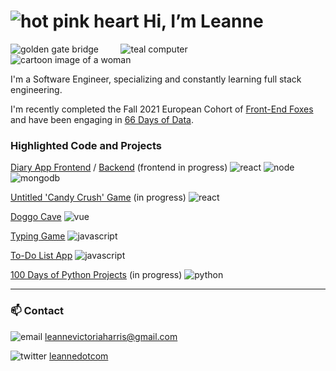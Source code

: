  # ![hot pink heart](https://img.icons8.com/fluency/48/000000/like.png) Hi, I’m Leanne
 
 ![golden gate bridge](https://img.icons8.com/external-vitaliy-gorbachev-lineal-color-vitaly-gorbachev/50/000000/external-golden-gate-bridge-wonder-of-the-world-vitaliy-gorbachev-lineal-color-vitaly-gorbachev.png)&nbsp;&nbsp;&nbsp;&nbsp;&nbsp;&nbsp;&nbsp;&nbsp; ![teal computer](https://img.icons8.com/external-kiranshastry-lineal-color-kiranshastry/50/000000/external-code-coding-kiranshastry-lineal-color-kiranshastry-1.png) &nbsp;&nbsp;&nbsp;&nbsp;&nbsp;&nbsp;&nbsp;&nbsp; ![cartoon image of a woman](https://img.icons8.com/bubbles/50/000000/long-brunette-hair-lady.png)


I'm a Software Engineer, specializing and constantly learning full stack engineering.

I'm recently completed the Fall 2021 European Cohort of [Front-End Foxes](https://github.com/le-anne/fef-portfolio) and have been engaging in [66 Days of Data](https://github.com/le-anne/66DaysofData).


### Highlighted Code and Projects

[Diary App Frontend](https://github.com/le-anne/diary-frontend) / [Backend](https://github.com/le-anne/diary-backend) (frontend in progress) ![react](https://img.icons8.com/office/16/000000/react.png) 
![node](https://img.icons8.com/fluency/16/000000/node-js.png) ![mongodb](https://img.icons8.com/color/16/000000/mongodb.png)

[Untitled 'Candy Crush' Game](https://github.com/le-anne/candy-crush) (in progress) ![react](https://img.icons8.com/office/16/000000/react.png)

[Doggo Cave](https://github.com/le-anne/fef-dog) ![vue](https://img.icons8.com/color/16/000000/vue-js.png)

[Typing Game](https://github.com/le-anne/fef-typing-game) ![javascript](https://img.icons8.com/color/16/000000/javascript--v1.png)

[To-Do List App](https://github.com/le-anne/fef-to-do) ![javascript](https://img.icons8.com/color/16/000000/javascript--v1.png)

[100 Days of Python Projects](https://github.com/le-anne/100DaysofPython) (in progress) ![python](https://img.icons8.com/color/16/000000/python--v1.png) 

---

 ###  📫  Contact
 ![email](https://img.icons8.com/cotton/30/000000/paper-plane--v3.png) leannevictoriaharris@gmail.com 
 
 ![twitter](https://img.icons8.com/office/30/000000/twitter.png) [leannedotcom](https://twitter.com/leannedotcom)

<!---
le-anne/le-anne is a ✨ special ✨ repository because its `README.md` (this file) appears on your GitHub profile.
You can click the Preview link to take a look at your changes.
--->
